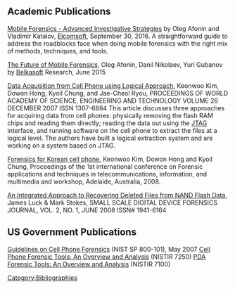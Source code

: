 ## Academic Publications

[Mobile Forensics - Advanced Investigative Strategies](https://www.elcomsoft.com/news/647.html) by Oleg Afonin and Vladimir Katalov, [Elcomsoft](Elcomsoft "wikilink"), September 30, 2016.
A straightforward guide to address the roadblocks face when doing mobile
forensics with the right mix of methods, techniques, and tools.

<!-- -->

[The Future of Mobile Forensics](http://belkasoft.com/future-of-mobile-forensics), Oleg Afonin, Danil Nikolaev, Yuri Gubanov by [Belkasoft](Belkasoft "wikilink") Research, June 2015

<!-- -->

[Data Acquisition from Cell Phone using Logical Approach](http://www.waset.org/pwaset/v26/v26-6.pdf), Keonwoo Kim, Dowon Hong, Kyoil Chung, and Jae-Cheol Ryou, PROCEEDINGS OF WORLD ACADEMY OF SCIENCE, ENGINEERING AND TECHNOLOGY VOLUME 26 DECEMBER 2007 ISSN 1307-6884
This article discusses three approaches for acquiring data from cell
phones: physically removing the flash RAM chips and reading them
directly; reading the data out using the [JTAG](JTAG "wikilink")
interface, and running software on the cell phone to extract the files
at a logical level. The authors have built a logical extraction system
and are working on a system based on JTAG.

<!-- -->

[Forensics for Korean cell phone](http://portal.acm.org/citation.cfm?id=1363257), Keonwoo Kim, Dowon Hong and Kyoil Chung, Proceedings of the 1st international conference on Forensic applications and techniques in telecommunications, information, and multimedia and workshop, Adelaide, Australia, 2008.

<!-- -->

[An Integrated Approach to Recovering Deleted Files from NAND Flash Data](http://www.ssddfj.org/papers/SSDDFJ_V2_1_Luck_Stokes.pdf), James Luck & Mark Stokes, SMALL SCALE DIGITAL DEVICE FORENSICS JOURNAL, VOL. 2, NO. 1, JUNE 2008 ISSN# 1941-6164

## US Government Publications

[Guidelines on Cell Phone Forensics](http://csrc.nist.gov/publications/nistpubs/800-101/SP800-101.pdf) (NIST SP 800-101), May 2007
[Cell Phone Forensic Tools: An Overview and Analysis](http://csrc.nist.gov/publications/nistir/nistir-7250.pdf) (NISTIR 7250)
[PDA Forensic Tools: An Overview and Analysis](http://csrc.nist.gov/publications/nistir/nistir-7100-PDAForensics.pdf) (NISTIR 7100)

[Category:Bibliographies](Category:Bibliographies "wikilink")